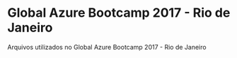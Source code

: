 # Global Azure Bootcamp 2017 - Rio de Janeiro
Arquivos utilizados no Global Azure Bootcamp 2017 - Rio de Janeiro
